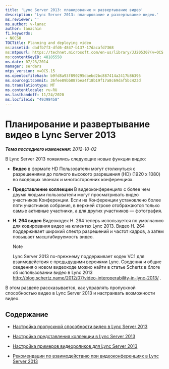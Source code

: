 ```yaml
---
title: 'Lync Server 2013: планирование и развертывание видео'
description: 'Lync Server 2013: планирование и развертывание видео.'
ms.reviewer: ''
ms.author: v-lanac
author: lanachin
f1.keywords:
- NOCSH
TOCTitle: Planning and deploying video
ms:assetid: dadfb7f3-dfd6-4847-b137-17dacafd7368
ms:mtpsurl: https://technet.microsoft.com/en-us/library/JJ205307(v=OCS.15)
ms:contentKeyID: 48185558
ms.date: 07/23/2014
manager: serdars
mtps_version: v=OCS.15
ms.openlocfilehash: b9fd8a93f890295daebd2bc887414a2417b86395
ms.sourcegitcommit: 36fee89bb887bea4f18b19f17a8c69daf5bc423d
ms.translationtype: MT
ms.contentlocale: ru-RU
ms.lasthandoff: 11/24/2020
ms.locfileid: "49398458"
---
```

# <a name="planning-and-deploying-video-in-lync-server-2013"></a>Планирование и развертывание видео в Lync Server 2013

<div data-xmlns="http://www.w3.org/1999/xhtml">

<div class="topic" data-xmlns="http://www.w3.org/1999/xhtml" data-msxsl="urn:schemas-microsoft-com:xslt" data-cs="https://msdn.microsoft.com/">

<div data-asp="https://msdn2.microsoft.com/asp">



</div>

<div id="mainSection">

<div id="mainBody">

<span> </span>

_**Тема последнего изменения:** 2012-10-02_

В Lync Server 2013 появились следующие новые функции видео:

  - **Видео**   в формате HD   Пользователи могут столкнуться с разрешениями до полного высокого разрешения (HD) (1920 x 1080) во входящих звонках и многосторонних конференциях.

  - **Представление коллекции**   В видеоконференциях с более чем двумя людьми пользователи могут просматривать видео участников Конференции. Если на Конференции установлено более пяти участников собрания, в верхней строке отображаются только самые активные участники, а для других участников — фотография.

  - **H. 264 видео**   Видеокодек H. 264 теперь используется по умолчанию для кодирования видео на клиентах Lync 2013. Видео H. 264 поддерживает широкий спектр разрешений и частот кадров, а затем повышает масштабируемость видео.
    
    <div>
    

    > [!NOTE]  
    > Lync Server 2013 по-прежнему поддерживает кодек VC1 для взаимодействия с предыдущими версиями Lync. Сведения и общие сведения о новом видеокоде можно найти в статье Schertz в блоге об использовании видео в Lync 2013 <A class=uri href="http://blog.schertz.name/2012/07/video-interoperability-in-lync-2013/">http://blog.schertz.name/2012/07/video-interoperability-in-lync-2013/</A> .

    
    </div>

В этом разделе рассказывается, как управлять пропускной способностью видео в Lync Server 2013 и настраивать возможности видео.

<div>

## <a name="in-this-section"></a>Содержание

  - [Настройка пропускной способности видео в Lync Server 2013](lync-server-2013-configuring-video-bandwidth.md)

  - [Настройка представления коллекции в Lync Server 2013](lync-server-2013-configuring-gallery-view.md)

  - [Настройка примеров видеороликов для Lync Server 2013](lync-server-2013-configuring-video-example-scenarios.md)

  - [Рекомендации по взаимодействию при видеоконференциях в Lync Server 2013](lync-server-2013-interoperability-considerations-for-video-conferencing.md)

</div>

</div>

<span> </span>

</div>

</div>

</div>

